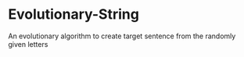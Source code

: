 # Evolutionary-String
An evolutionary algorithm to create target sentence from the randomly given letters

